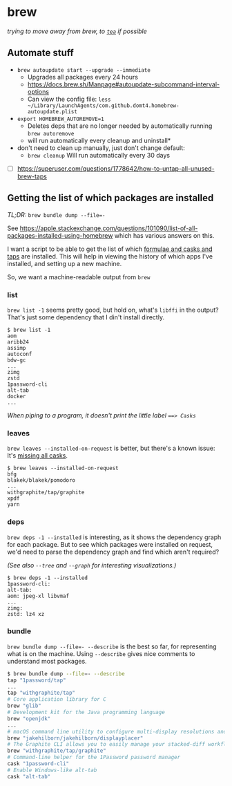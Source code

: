 # brew

*trying to move away from brew, to [`tea`](tea.md) if possible*

## Automate stuff

* `brew autoupdate start --upgrade --immediate`
  * Upgrades all packages every 24 hours
  * https://docs.brew.sh/Manpage#autoupdate-subcommand-interval-options
  * Can view the config file: `less ~/Library/LaunchAgents/com.github.domt4.homebrew-autoupdate.plist`
* `export HOMEBREW_AUTOREMOVE=1`
  * Deletes deps that are no longer needed by automatically running `brew autoremove`
  * will run automatically every cleanup and uninstall*
* don't need to clean up manually, just don't change default:
  * `brew cleanup` Will run automatically every 30 days

- [ ] https://superuser.com/questions/1778642/how-to-untap-all-unused-brew-taps

## Getting the list of which packages are installed

*TL;DR:* `brew bundle dump --file=-`

See https://apple.stackexchange.com/questions/101090/list-of-all-packages-installed-using-homebrew which has various answers on this.

I want a script to be able to get the list of which [formulae and casks and taps](https://stackoverflow.com/a/46423275/771768) are installed. This will help in viewing the history of which apps I've installed, and setting up a new machine.

So, we want a machine-readable output from `brew`

### list

`brew list -1` seems pretty good, but hold on, what's `libffi` in the output? That's just some dependency that I din't install directly.

```
$ brew list -1
aom
aribb24
assimp
autoconf
bdw-gc
...
zimg
zstd
1password-cli
alt-tab
docker
...
```

*When piping to a program, it doesn't print the little label `==> Casks`*


### leaves

`brew leaves --installed-on-request` is better, but there's a known issue: It's [missing all casks](https://github.com/orgs/Homebrew/discussions/722).

```
$ brew leaves --installed-on-request
bfg
blakek/blakek/pomodoro
...
withgraphite/tap/graphite
xpdf
yarn
```


### deps

`brew deps -1 --installed` is interesting, as it shows the dependency graph for each package. But to see which packages were installed on request, we'd need to parse the dependency graph and find which aren't required? 


*(See also `--tree` and `--graph` for interesting visualizations.)*

```
$ brew deps -1 --installed
1password-cli: 
alt-tab: 
aom: jpeg-xl libvmaf
...
zimg: 
zstd: lz4 xz
```


### bundle

`brew bundle dump --file=- --describe` is the best so far, for representing what is on the machine. Using `--describe` gives nice comments to understand most packages.

```bash
$ brew bundle dump --file=- --describe
tap "1password/tap"
...
tap "withgraphite/tap"
# Core application library for C
brew "glib"
# Development kit for the Java programming language
brew "openjdk"
...
# macOS command line utility to configure multi-display resolutions and arrangements. Essentially XRandR for macOS.
brew "jakehilborn/jakehilborn/displayplacer"
# The Graphite CLI allows you to easily manage your stacked-diff workflow.
brew "withgraphite/tap/graphite"
# Command-line helper for the 1Password password manager
cask "1password-cli"
# Enable Windows-like alt-tab
cask "alt-tab"
```
